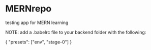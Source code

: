 # MERNrepo
testing app for MERN learning

NOTE: add a .babelrc file to your backend folder with the following:

{
  "presets": ["env", "stage-0"]
}
